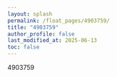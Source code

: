 ```yaml
---
layout: splash
permalink: /float_pages/4903759/
title: "4903759"
author_profile: false
last_modified_at: 2025-06-13
toc: false
---
```

 
4903759
